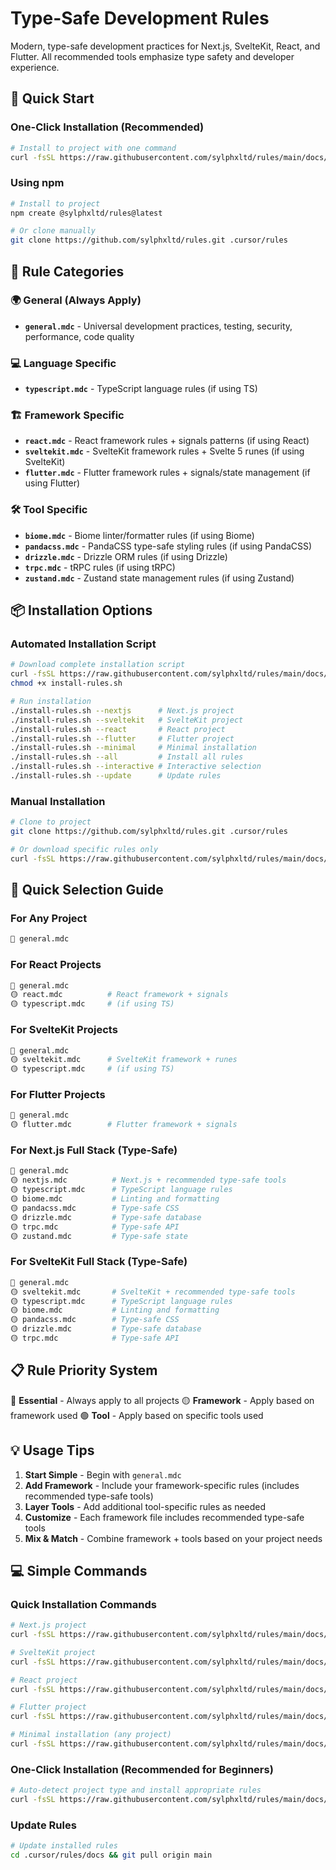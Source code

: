 # Type-Safe Development Rules

Modern, type-safe development practices for Next.js, SvelteKit, React, and Flutter. All recommended tools emphasize type safety and developer experience.

## 🚀 Quick Start

### One-Click Installation (Recommended)
```bash
# Install to project with one command
curl -fsSL https://raw.githubusercontent.com/sylphxltd/rules/main/docs/scripts/quick-install.sh | bash
```

### Using npm
```bash
# Install to project
npm create @sylphxltd/rules@latest

# Or clone manually
git clone https://github.com/sylphxltd/rules.git .cursor/rules
```

## 📁 Rule Categories

### 🌍 General (Always Apply)
- **`general.mdc`** - Universal development practices, testing, security, performance, code quality

### 💻 Language Specific
- **`typescript.mdc`** - TypeScript language rules (if using TS)

### 🏗️ Framework Specific
- **`react.mdc`** - React framework rules + signals patterns (if using React)
- **`sveltekit.mdc`** - SvelteKit framework rules + Svelte 5 runes (if using SvelteKit)
- **`flutter.mdc`** - Flutter framework rules + signals/state management (if using Flutter)

### 🛠️ Tool Specific
- **`biome.mdc`** - Biome linter/formatter rules (if using Biome)
- **`pandacss.mdc`** - PandaCSS type-safe styling rules (if using PandaCSS)
- **`drizzle.mdc`** - Drizzle ORM rules (if using Drizzle)
- **`trpc.mdc`** - tRPC rules (if using tRPC)
- **`zustand.mdc`** - Zustand state management rules (if using Zustand)


## 📦 Installation Options

### Automated Installation Script
```bash
# Download complete installation script
curl -fsSL https://raw.githubusercontent.com/sylphxltd/rules/main/docs/scripts/install-rules.sh -o install-rules.sh
chmod +x install-rules.sh

# Run installation
./install-rules.sh --nextjs      # Next.js project
./install-rules.sh --sveltekit   # SvelteKit project
./install-rules.sh --react       # React project
./install-rules.sh --flutter     # Flutter project
./install-rules.sh --minimal     # Minimal installation
./install-rules.sh --all         # Install all rules
./install-rules.sh --interactive # Interactive selection
./install-rules.sh --update      # Update rules
```

### Manual Installation
```bash
# Clone to project
git clone https://github.com/sylphxltd/rules.git .cursor/rules

# Or download specific rules only
curl -fsSL https://raw.githubusercontent.com/sylphxltd/rules/main/docs/rules/general.mdc -o .cursor/rules/docs/rules/general.mdc
```

## 🎯 Quick Selection Guide

### For Any Project
```bash
🔴 general.mdc
```

### For React Projects
```bash
🔴 general.mdc
🟡 react.mdc          # React framework + signals
🟡 typescript.mdc     # (if using TS)
```

### For SvelteKit Projects
```bash
🔴 general.mdc
🟡 sveltekit.mdc      # SvelteKit framework + runes
🟡 typescript.mdc     # (if using TS)
```

### For Flutter Projects
```bash
🔴 general.mdc
🟡 flutter.mdc        # Flutter framework + signals
```

### For Next.js Full Stack (Type-Safe)
```bash
🔴 general.mdc
🟡 nextjs.mdc          # Next.js + recommended type-safe tools
🟡 typescript.mdc      # TypeScript language rules
🟡 biome.mdc           # Linting and formatting
🟡 pandacss.mdc        # Type-safe CSS
🟡 drizzle.mdc         # Type-safe database
🟡 trpc.mdc            # Type-safe API
🟡 zustand.mdc         # Type-safe state
```

### For SvelteKit Full Stack (Type-Safe)
```bash
🔴 general.mdc
🟡 sveltekit.mdc       # SvelteKit + recommended type-safe tools
🟡 typescript.mdc      # TypeScript language rules
🟡 biome.mdc           # Linting and formatting
🟡 pandacss.mdc        # Type-safe CSS
🟡 drizzle.mdc         # Type-safe database
🟡 trpc.mdc            # Type-safe API
```

## 📋 Rule Priority System

🔴 **Essential** - Always apply to all projects
🟡 **Framework** - Apply based on framework used
🟢 **Tool** - Apply based on specific tools used

## 💡 Usage Tips

1. **Start Simple** - Begin with `general.mdc`
2. **Add Framework** - Include your framework-specific rules (includes recommended type-safe tools)
3. **Layer Tools** - Add additional tool-specific rules as needed
4. **Customize** - Each framework file includes recommended type-safe tools
5. **Mix & Match** - Combine framework + tools based on your project needs

## 💻 Simple Commands

### Quick Installation Commands
```bash
# Next.js project
curl -fsSL https://raw.githubusercontent.com/sylphxltd/rules/main/docs/scripts/install-rules.sh | bash -s -- --nextjs

# SvelteKit project
curl -fsSL https://raw.githubusercontent.com/sylphxltd/rules/main/docs/scripts/install-rules.sh | bash -s -- --sveltekit

# React project
curl -fsSL https://raw.githubusercontent.com/sylphxltd/rules/main/docs/scripts/install-rules.sh | bash -s -- --react

# Flutter project
curl -fsSL https://raw.githubusercontent.com/sylphxltd/rules/main/docs/scripts/install-rules.sh | bash -s -- --flutter

# Minimal installation (any project)
curl -fsSL https://raw.githubusercontent.com/sylphxltd/rules/main/docs/scripts/install-rules.sh | bash -s -- --minimal
```

### One-Click Installation (Recommended for Beginners)
```bash
# Auto-detect project type and install appropriate rules
curl -fsSL https://raw.githubusercontent.com/sylphxltd/rules/main/docs/scripts/quick-install.sh | bash
```

### Update Rules
```bash
# Update installed rules
cd .cursor/rules/docs && git pull origin main
```
